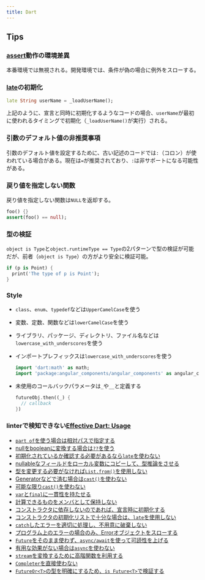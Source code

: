 ```yaml
---
title: Dart
---
```


## Tips

### [assert](https://dart.dev/guides/language/language-tour#assert)動作の環境差異

本番環境では無視される。開発環境では、条件が偽の場合に例外をスローする。

### [late](https://dart.dev/guides/language/language-tour#late-variables)の初期化

```dart
late String userName = _loadUserName();
```

上記のように、宣言と同時に初期化するようなコードの場合、`userName`が最初に使われるタイミングで初期化（`_loadUserName()`が実行）される。

### 引数のデフォルト値の非推奨事項

引数のデフォルト値を設定するために、古い記述のコードでは`:`（コロン）が使われている場合がある。現在は`=`が推奨されており、`:`は非サポートになる可能性がある。

### 戻り値を指定しない関数

戻り値を指定しない関数は`NULL`を返却する。

```dart
foo() {}
assert(foo() == null);
```

### 型の検証

`object is Type`と`object.runtimeType == Type`の2パターンで型の検証が可能だが、前者（`object is Type`）の方がより安全に検証可能。

```dart
if (p is Point) {
  print('The type of p is Point');
}
```

### Style

- `class`、`enum`、`typedef`などは`UpperCamelCase`を使う
- 変数、定数、関数などは`lowerCamelCase`を使う
- ライブラリ、パッケージ、ディレクトリ、ファイル名などは`lowercase_with_underscores`を使う
- インポートプレフィックスは`lowercase_with_underscores`を使う

  ```dart
  import 'dart:math' as math;
  import 'package:angular_components/angular_components' as angular_components;
  ```

- 未使用のコールバックパラメータは`_`や`__`と定義する

  ```dart
  futureObj.then((_) {
    // callback
  })
  ```

### linterで検知できない[Effective Dart: Usage](https://dart.dev/guides/language/effective-dart/usage)

- [`part of`を使う場合は相対パスで指定する](https://dart.dev/guides/language/effective-dart/usage#do-use-strings-in-part-of-directives)
- [nullをbooleanに変換する場合は`??`を使う](https://dart.dev/guides/language/effective-dart/usage#prefer-using--to-convert-null-to-a-boolean-value)
- [初期化されているか確認する必要があるなら`late`を使わない](https://dart.dev/guides/language/effective-dart/usage#avoid-late-variables-if-you-need-to-check-whether-they-are-initialized)
- [nullableなフィールドをローカル変数にコピーして、型推論をさせる](https://dart.dev/guides/language/effective-dart/usage#avoid-late-variables-if-you-need-to-check-whether-they-are-initialized)
- [型を変更する必要がなければ`List.from()`を使用しない](https://dart.dev/guides/language/effective-dart/usage#dont-use-listfrom-unless-you-intend-to-change-the-type-of-the-result)
- [Generatorなどで済む場合は`cast()`を使わない](https://dart.dev/guides/language/effective-dart/usage#dont-use-cast-when-a-nearby-operation-will-do)
- [可能な限り`cast()`を使わない](https://dart.dev/guides/language/effective-dart/usage#avoid-using-cast)
- [`var`と`final`に一貫性を持たせる](https://dart.dev/guides/language/effective-dart/usage#do-follow-a-consistent-rule-for-var-and-final-on-local-variables)
- [計算できるものをメンバとして保持しない](https://dart.dev/guides/language/effective-dart/usage#avoid-storing-what-you-can-calculate)
- [コンストラクタに依存しないのであれば、宣言時に初期化する](https://dart.dev/guides/language/effective-dart/usage#do-initialize-fields-at-their-declaration-when-possible)
- [コンストラクタの初期化リストで十分な場合は、`late`を使用しない](https://dart.dev/guides/language/effective-dart/usage#dont-use-late-when-a-constructor-initializer-list-will-do)
- [`catch`したエラーを適切に処理し、不用意に破棄しない](https://dart.dev/guides/language/effective-dart/usage#dont-discard-errors-from-catches-without-on-clauses)
- [プログラム上のエラーの場合のみ、Errorオブジェクトをスローする](https://dart.dev/guides/language/effective-dart/usage#do-throw-objects-that-implement-error-only-for-programmatic-errors)
- [`Future`をそのまま使わず、`async/await`を使って可読性を上げる](https://dart.dev/guides/language/effective-dart/usage#prefer-asyncawait-over-using-raw-futures)
- [有用な効果がない場合は`async`を使わない](https://dart.dev/guides/language/effective-dart/usage#prefer-asyncawait-over-using-raw-futures)
- [`stream`を変換するために高階関数を利用する](https://dart.dev/guides/language/effective-dart/usage#consider-using-higher-order-methods-to-transform-a-stream)
- [`Completer`を直接使わない](https://dart.dev/guides/language/effective-dart/usage#avoid-using-completer-directly)
- [`FutureOr<T>`の型を明確にするため、`is Future<T>`で検証する](https://dart.dev/guides/language/effective-dart/usage#do-test-for-futuret-when-disambiguating-a-futureort-whose-type-argument-could-be-object)
